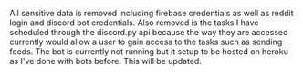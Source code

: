 All sensitive data is removed including firebase credentials as well as reddit login and discord bot credentials. Also removed is the tasks I have scheduled through the discord.py api because the way they are accessed currently would allow a user to gain access to the tasks such as sending feeds.  The bot is currently not running but it setup to be hosted on heroku as I've done with bots before.  This will be updated.
